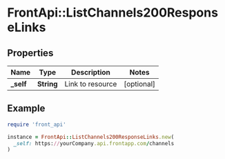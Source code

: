 # FrontApi::ListChannels200ResponseLinks

## Properties

| Name | Type | Description | Notes |
| ---- | ---- | ----------- | ----- |
| **_self** | **String** | Link to resource | [optional] |

## Example

```ruby
require 'front_api'

instance = FrontApi::ListChannels200ResponseLinks.new(
  _self: https://yourCompany.api.frontapp.com/channels
)
```

